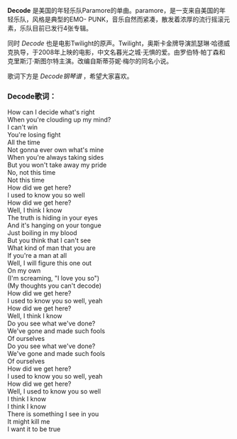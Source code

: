 

**Decode** 是美国的年轻乐队Paramore的单曲。paramore，是一支来自美国的年轻乐队，风格是典型的EMO-
PUNK，音乐自然而紧凑，散发着浓厚的流行摇滚元素，乐队目前已发行4张专辑。

  
同时 _Decode_
也是电影Twilight的原声。Twilight，奥斯卡金牌导演凯瑟琳·哈德威克执导，于2008年上映的电影，中文名暮光之城·无惧的爱。由罗伯特·帕丁森和克里斯汀·斯图尔特主演。改编自斯蒂芬妮·梅尔的同名小说。

  
歌词下方是 _Decode钢琴谱_ ，希望大家喜欢。

### Decode歌词：

How can I decide what's right  
When you're clouding up my mind?  
I can't win  
You're losing fight  
All the time  
Not gonna ever own what's mine  
When you're always taking sides  
But you won't take away my pride  
No, not this time  
Not this time  
How did we get here?  
I used to know you so well  
How did we get here?  
Well, I think I know  
The truth is hiding in your eyes  
And it's hanging on your tongue  
Just boiling in my blood  
But you think that I can't see  
What kind of man that you are  
If you're a man at all  
Well, I will figure this one out  
On my own  
(I'm screaming, "I love you so")  
(My thoughts you can't decode)  
How did we get here?  
I used to know you so well, yeah  
How did we get here?  
Well, I think I know  
Do you see what we've done?  
We've gone and made such fools  
Of ourselves  
Do you see what we've done?  
We've gone and made such fools  
Of ourselves  
How did we get here?  
I used to know you so well, yeah  
How did we get here?  
Well, I used to know you so well  
I think I know  
I think I know  
There is something I see in you  
It might kill me  
I want it to be true

